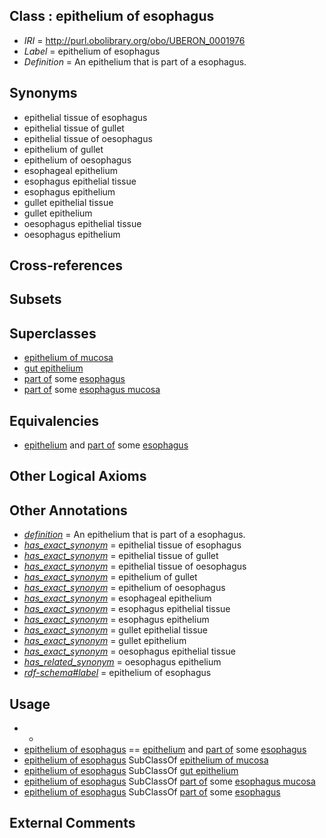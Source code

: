 
## Class : epithelium of esophagus

 * *IRI* = http://purl.obolibrary.org/obo/UBERON_0001976
 * *Label* = epithelium of esophagus
 * *Definition* = An epithelium that is part of a esophagus.

## Synonyms

 * epithelial tissue of esophagus
 * epithelial tissue of gullet
 * epithelial tissue of oesophagus
 * epithelium of gullet
 * epithelium of oesophagus
 * esophageal epithelium
 * esophagus epithelial tissue
 * esophagus epithelium
 * gullet epithelial tissue
 * gullet epithelium
 * oesophagus epithelial tissue
 * oesophagus epithelium

## Cross-references


## Subsets


## Superclasses

 * [epithelium of mucosa](../../UBERON/50/UBERON_0003350.md)
 * [gut epithelium](../../UBERON/29/UBERON_0003929.md)
 * [part of](../../BFO/50/BFO_0000050.md) some [esophagus](../../UBERON/43/UBERON_0001043.md)
 * [part of](../../BFO/50/BFO_0000050.md) some [esophagus mucosa](../../UBERON/69/UBERON_0002469.md)

## Equivalencies

 * [epithelium](../../UBERON/83/UBERON_0000483.md) and [part of](../../BFO/50/BFO_0000050.md) some [esophagus](../../UBERON/43/UBERON_0001043.md)

## Other Logical Axioms


## Other Annotations

 * *[definition](../../IAO/15/IAO_0000115.md)* = An epithelium that is part of a esophagus.
 * *[has_exact_synonym](../../ym/oboInOwl#hasExactSynonym.md)* = epithelial tissue of esophagus
 * *[has_exact_synonym](../../ym/oboInOwl#hasExactSynonym.md)* = epithelial tissue of gullet
 * *[has_exact_synonym](../../ym/oboInOwl#hasExactSynonym.md)* = epithelial tissue of oesophagus
 * *[has_exact_synonym](../../ym/oboInOwl#hasExactSynonym.md)* = epithelium of gullet
 * *[has_exact_synonym](../../ym/oboInOwl#hasExactSynonym.md)* = epithelium of oesophagus
 * *[has_exact_synonym](../../ym/oboInOwl#hasExactSynonym.md)* = esophageal epithelium
 * *[has_exact_synonym](../../ym/oboInOwl#hasExactSynonym.md)* = esophagus epithelial tissue
 * *[has_exact_synonym](../../ym/oboInOwl#hasExactSynonym.md)* = esophagus epithelium
 * *[has_exact_synonym](../../ym/oboInOwl#hasExactSynonym.md)* = gullet epithelial tissue
 * *[has_exact_synonym](../../ym/oboInOwl#hasExactSynonym.md)* = gullet epithelium
 * *[has_exact_synonym](../../ym/oboInOwl#hasExactSynonym.md)* = oesophagus epithelial tissue
 * *[has_related_synonym](../../ym/oboInOwl#hasRelatedSynonym.md)* = oesophagus epithelium
 * *[rdf-schema#label](../../el/rdf-schema#label.md)* = epithelium of esophagus

## Usage

 * -
 * [epithelium of esophagus](../../UBERON/76/UBERON_0001976.md) == [epithelium](../../UBERON/83/UBERON_0000483.md) and [part of](../../BFO/50/BFO_0000050.md) some [esophagus](../../UBERON/43/UBERON_0001043.md)
 * [epithelium of esophagus](../../UBERON/76/UBERON_0001976.md) SubClassOf [epithelium of mucosa](../../UBERON/50/UBERON_0003350.md)
 * [epithelium of esophagus](../../UBERON/76/UBERON_0001976.md) SubClassOf [gut epithelium](../../UBERON/29/UBERON_0003929.md)
 * [epithelium of esophagus](../../UBERON/76/UBERON_0001976.md) SubClassOf [part of](../../BFO/50/BFO_0000050.md) some [esophagus mucosa](../../UBERON/69/UBERON_0002469.md)
 * [epithelium of esophagus](../../UBERON/76/UBERON_0001976.md) SubClassOf [part of](../../BFO/50/BFO_0000050.md) some [esophagus](../../UBERON/43/UBERON_0001043.md)

## External Comments

